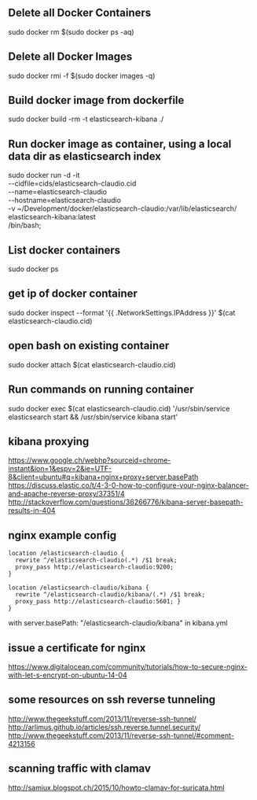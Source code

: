 ## Delete all Docker Containers ##
sudo docker rm $(sudo docker ps -aq)

## Delete all Docker Images ##
sudo docker rmi -f $(sudo docker images -q)

## Build docker image from dockerfile ##
sudo docker build -rm -t elasticsearch-kibana ./

## Run docker image as container, using a local data dir as elasticsearch index ##
sudo docker run -d -it \
	--cidfile=cids/elasticsearch-claudio.cid \
	--name=elasticsearch-claudio \
	--hostname=elasticsearch-claudio \
	-v ~/Development/docker/elasticsearch-claudio:/var/lib/elasticsearch/ \
	elasticsearch-kibana:latest \
	/bin/bash;


## List docker containers ##
sudo docker ps

## get ip of docker container ##
sudo docker inspect --format '{{ .NetworkSettings.IPAddress }}' $(cat elasticsearch-claudio.cid)

## open bash on existing container ##
sudo docker attach $(cat elasticsearch-claudio.cid)

## Run commands on running container ##
sudo docker exec $(cat elasticsearch-claudio.cid) '/usr/sbin/service elasticsearch start && /usr/sbin/service kibana start'

## kibana proxying ## 
https://www.google.ch/webhp?sourceid=chrome-instant&ion=1&espv=2&ie=UTF-8&client=ubuntu#q=kibana+nginx+proxy+server.basePath
https://discuss.elastic.co/t/4-3-0-how-to-configure-your-nginx-balancer-and-apache-reverse-proxy/37351/4
http://stackoverflow.com/questions/36266776/kibana-server-basepath-results-in-404


## nginx example config ##
    location /elasticsearch-claudio {
      rewrite ^/elasticsearch-claudio(.*) /$1 break;
      proxy_pass http://elasticsearch-claudio:9200;
    }

    location /elasticsearch-claudio/kibana {
      rewrite ^/elasticsearch-claudio/kibana/(.*) /$1 break;
      proxy_pass http://elasticsearch-claudio:5601; }
    }

with server.basePath: "/elasticsearch-claudio/kibana" in kibana.yml

## issue a certificate for nginx ##
https://www.digitalocean.com/community/tutorials/how-to-secure-nginx-with-let-s-encrypt-on-ubuntu-14-04


## some resources on ssh reverse tunneling ##
http://www.thegeekstuff.com/2013/11/reverse-ssh-tunnel/
http://arlimus.github.io/articles/ssh.reverse.tunnel.security/
http://www.thegeekstuff.com/2013/11/reverse-ssh-tunnel/#comment-4213156


## scanning traffic with clamav ## 
http://samiux.blogspot.ch/2015/10/howto-clamav-for-suricata.html
